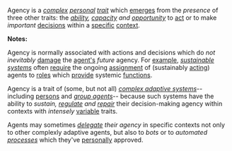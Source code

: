 Agency is a *[complex](https://github.com/gcassel/Modular-Organization-Terminology/blob/master/terms/complex.md) [personal](https://github.com/gcassel/Modular-Organization-Terminology/blob/master/terms/personal.md) [trait](https://github.com/gcassel/Modular-Organization-Terminology/blob/master/terms/trait.md)* which [emerges](https://github.com/gcassel/Modular-Organization-Terminology/blob/master/terms/emergence.md) from the *presence* of three other traits: the *[ability](https://github.com/gcassel/Modular-Organization-Terminology/blob/master/terms/ability.md), [capacity](https://github.com/gcassel/Modular-Organization-Terminology/blob/master/terms/capacity.md) and [opportunity](https://github.com/gcassel/Modular-Organization-Terminology/blob/master/terms/opportunity.md)* to [act](https://github.com/gcassel/Modular-Organization-Terminology/blob/master/terms/action.md) or to make *important* [decisions](https://github.com/gcassel/Modular-Organization-Terminology/blob/master/terms/decision.md) within a [specific](https://github.com/gcassel/Modular-Organization-Terminology/blob/master/terms/specific.md) [context](https://github.com/gcassel/Modular-Organization-Terminology/blob/master/terms/context.md).   

**Notes:**  

Agency is normally associated with actions and decisions which do *not* *inevitably* [damage](https://github.com/gcassel/Modular-Organization-Terminology/blob/master/terms/damage.md) the [agent's](https://github.com/gcassel/Modular-Organization-Terminology/blob/master/terms/agent.md) *future* agency.  For [example](https://github.com/gcassel/Modular-Organization-Terminology/blob/master/terms/example.md), *[sustainable](https://github.com/gcassel/Modular-Organization-Terminology/blob/master/terms/sustain.md) [systems](https://github.com/gcassel/Modular-Organization-Terminology/blob/master/terms/system.md)* often [require](https://github.com/gcassel/Modular-Organization-Terminology/blob/master/terms/require.md) the ongoing [assignment](https://github.com/gcassel/Modular-Organization-Terminology/blob/master/terms/assignment.md) of (sustainably [acting](https://github.com/gcassel/Modular-Organization-Terminology/blob/master/terms/action.md)) agents to [roles](https://github.com/gcassel/Modular-Organization-Terminology/blob/master/terms/role.md) which [provide](https://github.com/gcassel/Modular-Organization-Terminology/blob/master/terms/provide.md) systemic [functions](https://github.com/gcassel/Modular-Organization-Terminology/blob/master/terms/function.md).

Agency is a trait of (some, but not all) *[complex adaptive systems](https://github.com/gcassel/Modular-Organization-Terminology/blob/master/compound-terms/complex-adaptive-system.md)*-- including [persons](https://github.com/gcassel/Modular-Organization-Terminology/blob/master/terms/person.md) and *[group agents](https://github.com/gcassel/Modular-Organization-Terminology/blob/master/compound-terms/group-agent.md)*-- because such systems have the ability to *sustain, [regulate](https://github.com/gcassel/Modular-Organization-Terminology/blob/master/terms/regulate.md) and [repair](https://github.com/gcassel/Modular-Organization-Terminology/blob/master/terms/repair.md)* their decision-making agency within contexts with *intensely* [variable](https://github.com/gcassel/Modular-Organization-Terminology/blob/master/terms/variable.md) traits.

Agents may sometimes *[delegate](https://github.com/gcassel/Modular-Organization-Terminology/blob/master/terms/delegate.md) their agency* in specific contexts not only to other complexly adaptive agents, but also to *bots* or to *automated [processes](https://github.com/gcassel/Modular-Organization-Terminology/blob/master/terms/process.md)* which they've [personally](https://github.com/gcassel/Modular-Organization-Terminology/blob/master/terms/personal.md) approved. 
